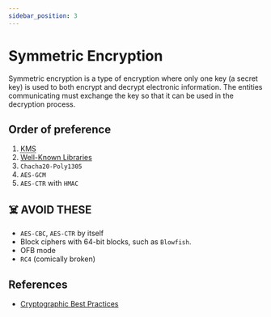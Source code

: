 ```yaml
---
sidebar_position: 3
---
```


# Symmetric Encryption

Symmetric encryption is a type of encryption where only one key (a secret key) is used to both encrypt and decrypt electronic information. The entities communicating must exchange the key so that it can be used in the decryption process.

## Order of preference

1. <abbr title="Key Management Service">KMS</abbr>
2. <a href="./glossary#libraries">Well-Known Libraries</a>
3. `Chacha20-Poly1305`
4. `AES-GCM`
5. `AES-CTR` with `HMAC`

## ☠️ AVOID THESE

- `AES-CBC`, `AES-CTR` by itself
- Block ciphers with 64-bit blocks, such as `Blowfish`.
- OFB mode
- `RC4` (comically broken)

## References

- [Cryptographic Best Practices](https://gist.github.com/atoponce/07d8d4c833873be2f68c34f9afc5a78a#symmetric-encryption)
